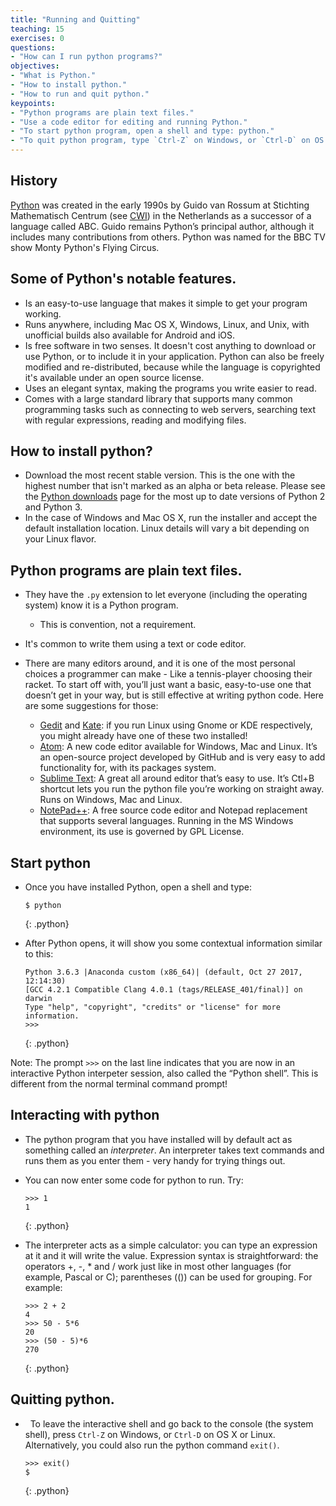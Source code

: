```yaml
---
title: "Running and Quitting"
teaching: 15
exercises: 0
questions:
- "How can I run python programs?"
objectives:
- "What is Python."
- "How to install python."
- "How to run and quit python."
keypoints:
- "Python programs are plain text files."
- "Use a code editor for editing and running Python."
- "To start python program, open a shell and type: python."
- "To quit python program, type `Ctrl-Z` on Windows, or `Ctrl-D` on OS X or Linux."
---
```

## History
[Python][python]  was created in the early 1990s by Guido van Rossum at Stichting Mathematisch Centrum (see [CWI]) in the Netherlands as a successor of a language called ABC. Guido remains Python’s principal author, although it includes many contributions from others. Python was named for the BBC TV show Monty Python's Flying Circus.

## Some of Python's notable features.

*   Is an easy-to-use language that makes it simple to get your program working.
*   Runs anywhere, including Mac OS X, Windows, Linux, and Unix, with unofficial builds also available for Android and iOS.
*   Is free software in two senses. It doesn't cost anything to download or use Python, or to include it in your application. Python can also be freely modified and re-distributed, because while the language is copyrighted it's available under an open source license.
*   Uses an elegant syntax, making the programs you write easier to read.
*   Comes with a large standard library that supports many common programming tasks such as connecting to web servers, searching text with regular expressions, reading and modifying files.

## How to install python?

*   Download the most recent stable version. This is the one with the highest number that isn't marked as an alpha or beta release. Please see the [Python downloads][pythonDownload] page for the most up to date versions of Python 2 and Python 3.
*   In the case of Windows and Mac OS X, run the installer and accept the default installation location. Linux details will vary a bit depending on your Linux flavor.

## Python programs are plain text files.

*   They have the `.py` extension to let everyone (including the operating system) 
    know it is a Python program.
    *   This is convention, not a requirement.
*   It's common to write them using a text or code editor.
*   There are many editors around, and it is one of the most personal choices a programmer can make - Like a tennis-player choosing their racket. To start off with, you’ll just want a basic, easy-to-use one that doesn’t get in your way, but is still effective at writing python code. Here are some suggestions for those:

    *   [Gedit][geditEditor] and [Kate][kateEditor]: if you run Linux using Gnome or KDE respectively, you might already have one of these two installed!
    *   [Atom][atomEditor]: A new code editor available for Windows, Mac and Linux. It’s an open-source project developed by GitHub and is very easy to add functionality for, with its packages system.
    *   [Sublime Text][sublimeEditor]: A great all around editor that’s easy to use. It’s Ctl+B shortcut lets you run the python file you’re working on straight away. Runs on Windows, Mac and Linux.
    *   [NotePad++][notepadEditor]: A free source code editor and Notepad replacement that supports several languages. Running in the MS Windows environment, its use is governed by GPL License.

## Start python

*   Once you have installed Python, open a shell and type:

    ~~~
    $ python
    ~~~
    {: .python}

*   After Python opens, it will show you some contextual information similar to this:
    ~~~
    Python 3.6.3 |Anaconda custom (x86_64)| (default, Oct 27 2017, 12:14:30) 
    [GCC 4.2.1 Compatible Clang 4.0.1 (tags/RELEASE_401/final)] on darwin
    Type "help", "copyright", "credits" or "license" for more information.
    >>>
    ~~~
    {: .python}

   Note:
   The prompt `>>>` on the last line indicates that you are now in an interactive Python interpeter session, also called the “Python shell”. This is different from the normal terminal command prompt!

## Interacting with python

*   The python program that you have installed will by default act as something called an *interpreter*. An interpreter takes text commands and runs them as you enter them - very handy for trying things out.

*   You can now enter some code for python to run. Try:

    ~~~
    >>> 1
    1
    ~~~
    {: .python}

*   The interpreter acts as a simple calculator: you can type an expression at it and it will write the value. Expression syntax is straightforward: the operators +, -, * and / work just like in most other languages (for example, Pascal or C); parentheses (()) can be used for grouping. For example:

    ~~~
    >>> 2 + 2
    4
    >>> 50 - 5*6
    20
    >>> (50 - 5)*6
    270
    ~~~
    {: .python}

## Quitting python.

*   To leave the interactive shell and go back to the console (the system shell), press `Ctrl-Z` on Windows, or `Ctrl-D` on OS X or Linux. Alternatively, you could also run the python command `exit()`.

    ~~~
    >>> exit()
    $
    ~~~
    {: .python}

[anaconda]: https://docs.continuum.io/anaconda/install
[jupyter]: http://jupyter.org/
[markdown]: https://en.wikipedia.org/wiki/Markdown
[CWI]: https://www.cwi.nl/
[python]: https://www.python.org
[pythonDownload]: https://www.python.org/downloads/
[atomEditor]: https://atom.io
[sublimeEditor]: http://www.sublimetext.com
[geditEditor]: https://wiki.gnome.org/Apps/Gedit
[kateEditor]: https://kate-editor.org
[notepadEditor]: https://notepad-plus-plus.org
